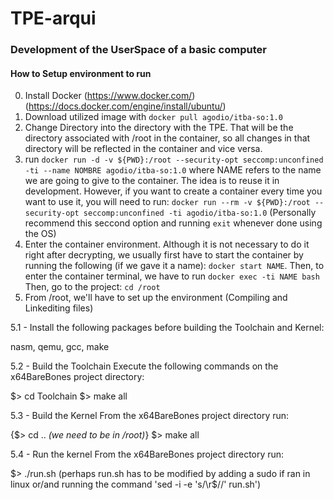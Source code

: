 # TPE-arqui


### Development of the UserSpace of a basic computer

#### How to Setup environment to run
0. Install Docker (https://www.docker.com/) (https://docs.docker.com/engine/install/ubuntu/)
1. Download utilized image with `docker pull agodio/itba-so:1.0`
2. Change Directory into the directory with the TPE. That will be the directory associated with /root in the container, so all changes in that directory will be reflected in the container and vice versa.
3. run `docker run -d -v ${PWD}:/root --security-opt seccomp:unconfined -ti --name NOMBRE agodio/itba-so:1.0` where NAME refers to the name we are going to give to the container. The idea is to reuse it in development. However, if you want to create a container every time you want to use it, you will need to run: `docker run --rm -v ${PWD}:/root --security-opt seccomp:unconfined -ti agodio/itba-so:1.0` (Personally recommend this seccond option and running `exit` whenever done using the OS)
4. Enter the container environment. Although it is not necessary to do it right after decrypting, we usually first have to start the container by running the following (if we gave it a name): `docker start NAME`. Then, to enter the container terminal, we have to run `docker exec -ti NAME bash` Then, go to the project: `cd /root`
5. From /root, we'll have to set up the environment (Compiling and Linkediting files)

5.1 - Install the following packages before building the Toolchain and Kernel:

nasm, qemu, gcc, make

5.2 - Build the Toolchain
  Execute the following commands on the x64BareBones project directory:

  $> cd Toolchain
  $> make all

5.3 - Build the Kernel
  From the x64BareBones project directory run:

  {$> cd .. _(we need to be in /root)_}
  $> make all

5.4 - Run the kernel
  From the x64BareBones project directory run:

  $> ./run.sh
  (perhaps run.sh has to be modified by adding a sudo if ran in linux or/and running the command 'sed -i -e 's/\r$//' run.sh')

